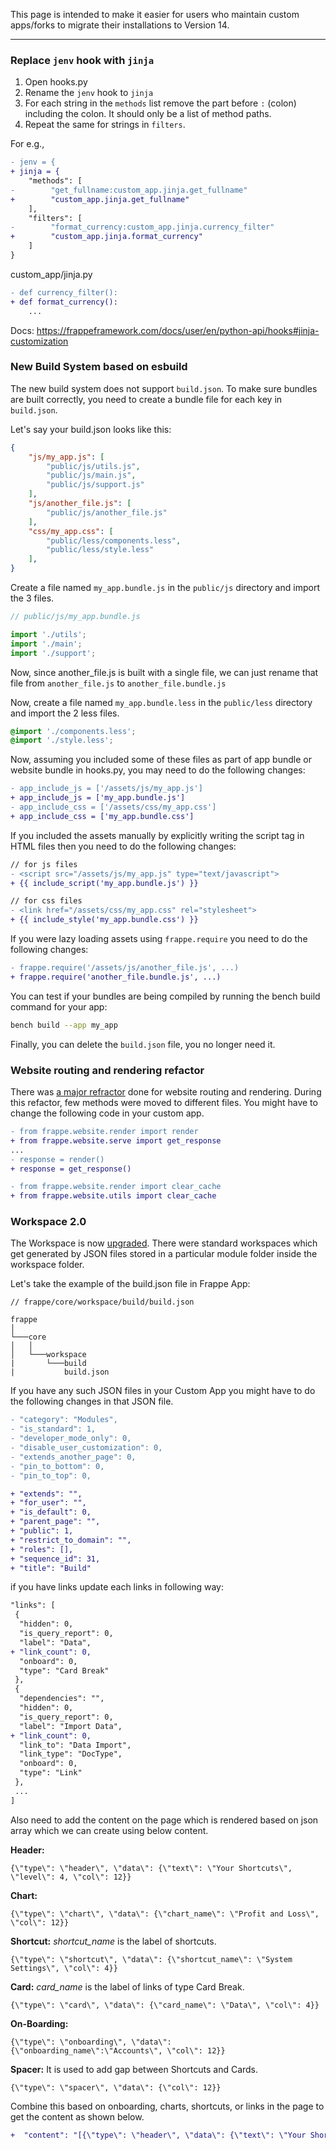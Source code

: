 This page is intended to make it easier for users who maintain custom apps/forks to migrate their installations to Version 14.

---

### Replace `jenv` hook with `jinja`

1. Open hooks.py
1. Rename the `jenv` hook to `jinja`
2. For each string in the `methods` list remove the part before `:` (colon) including the colon. It should only be a list of method paths.
3. Repeat the same for strings in `filters`.

For e.g.,
```diff
- jenv = {
+ jinja = {
    "methods": [
-        "get_fullname:custom_app.jinja.get_fullname"
+        "custom_app.jinja.get_fullname"
    ],
    "filters": [
-        "format_currency:custom_app.jinja.currency_filter"
+        "custom_app.jinja.format_currency"
    ]
}
```

custom_app/jinja.py
```diff
- def currency_filter():
+ def format_currency():
	...
```

Docs: https://frappeframework.com/docs/user/en/python-api/hooks#jinja-customization

### New Build System based on esbuild

The new build system does not support `build.json`. To make sure bundles are built correctly, you need to create a bundle file for each key in `build.json`.

Let's say your build.json looks like this:
```json
{
    "js/my_app.js": [
        "public/js/utils.js",
        "public/js/main.js",
        "public/js/support.js"
    ],
    "js/another_file.js": [
        "public/js/another_file.js"
    ],
    "css/my_app.css": [
        "public/less/components.less",
        "public/less/style.less"
    ],
}
```

Create a file named `my_app.bundle.js` in the `public/js` directory and import the 3 files.

```js
// public/js/my_app.bundle.js

import './utils';
import './main';
import './support';
```

Now, since another_file.js is built with a single file, we can just rename that file from `another_file.js` to `another_file.bundle.js`

Now, create a file named `my_app.bundle.less` in the `public/less` directory and import the 2 less files.

```css
@import './components.less';
@import './style.less';
```

Now, assuming you included some of these files as part of app bundle or website bundle in hooks.py, you may need to do the following changes:

```diff
- app_include_js = ['/assets/js/my_app.js']
+ app_include_js = ['my_app.bundle.js']
- app_include_css = ['/assets/css/my_app.css']
+ app_include_css = ['my_app.bundle.css']
```

If you included the assets manually by explicitly writing the script tag in HTML files then you need to do the following changes:
```diff
// for js files
- <script src="/assets/js/my_app.js" type="text/javascript">
+ {{ include_script('my_app.bundle.js') }}

// for css files
- <link href="/assets/css/my_app.css" rel="stylesheet">
+ {{ include_style('my_app.bundle.css') }}
```

If you were lazy loading assets using `frappe.require` you need to do the following changes:

```diff
- frappe.require('/assets/js/another_file.js', ...)
+ frappe.require('another_file.bundle.js', ...)
```

You can test if your bundles are being compiled by running the bench build command for your app:

```sh
bench build --app my_app
```

Finally, you can delete the `build.json` file, you no longer need it.

### Website routing and rendering refactor

There was [a major refractor](https://github.com/frappe/frappe/pull/12334) done for website routing and rendering. During this refactor, few methods were moved to different files. You might have to change the following code in your custom app.

```diff
- from frappe.website.render import render
+ from frappe.website.serve import get_response
...
- response = render()
+ response = get_response()
```

```diff
- from frappe.website.render import clear_cache
+ from frappe.website.utils import clear_cache
```

### Workspace 2.0

The Workspace is now [upgraded](https://github.com/frappe/frappe/pull/13152). 
There were standard workspaces which get generated by JSON files stored in a particular module folder inside the workspace folder.

Let's take the example of the build.json file in Frappe App:

```
// frappe/core/workspace/build/build.json

frappe   
│
└───core
│   │
│   └───workspace
|       └───build
|           build.json
```

If you have any such JSON files in your Custom App you might have to do the following changes in that JSON file.

```diff
- "category": "Modules",
- "is_standard": 1,
- "developer_mode_only": 0,
- "disable_user_customization": 0,
- "extends_another_page": 0,
- "pin_to_bottom": 0,
- "pin_to_top": 0,

+ "extends": "",
+ "for_user": "",
+ "is_default": 0,
+ "parent_page": "",
+ "public": 1,
+ "restrict_to_domain": "",
+ "roles": [],
+ "sequence_id": 31,
+ "title": "Build"
```

if you have links update each links in following way:
```diff
"links": [
 {
  "hidden": 0,
  "is_query_report": 0,
  "label": "Data",
+ "link_count": 0,
  "onboard": 0,
  "type": "Card Break"
 },
 {
  "dependencies": "",
  "hidden": 0,
  "is_query_report": 0,
  "label": "Import Data",
+ "link_count": 0,
  "link_to": "Data Import",
  "link_type": "DocType",
  "onboard": 0,
  "type": "Link"
 },
 ...
]
```

Also need to add the content on the page which is rendered based on json array which we can create using below content.

**Header:** 
```
{\"type\": \"header\", \"data\": {\"text\": \"Your Shortcuts\", \"level\": 4, \"col\": 12}}
```
**Chart:**
```
{\"type\": \"chart\", \"data\": {\"chart_name\": \"Profit and Loss\", \"col\": 12}}
```
**Shortcut:** _shortcut_name_ is the label of shortcuts.
``` 
{\"type\": \"shortcut\", \"data\": {\"shortcut_name\": \"System Settings\", \"col\": 4}}
```
**Card:** _card_name_ is the label of links of type Card Break.
```
{\"type\": \"card\", \"data\": {\"card_name\": \"Data\", \"col\": 4}}
```
**On-Boarding:**
```
{\"type\": \"onboarding\", \"data\": {\"onboarding_name\":\"Accounts\", \"col\": 12}}
```
**Spacer:** It is used to add gap between Shortcuts and Cards.
```
{\"type\": \"spacer\", \"data\": {\"col\": 12}}
```
Combine this based on onboarding, charts, shortcuts, or links in the page to get the content as shown below.

```diff
+  "content": "[{\"type\": \"header\", \"data\": {\"text\": \"Your Shortcuts\", \"level\": 4, \"col\": 12}}, {\"type\": \"shortcut\", \"data\": {\"shortcut_name\": \"DocType\", \"col\": 4}}, {\"type\": \"shortcut\", \"data\": {\"shortcut_name\": \"Workspace\", \"col\": 4}}, {\"type\": \"shortcut\", \"data\": {\"shortcut_name\": \"Report\", \"col\": 4}}, {\"type\": \"spacer\", \"data\": {\"col\": 12}}, {\"type\": \"header\", \"data\": {\"text\": \"Elements\", \"level\": 4, \"col\": 12}}, {\"type\": \"card\", \"data\": {\"card_name\": \"Modules\", \"col\": 4}}, {\"type\": \"card\", \"data\": {\"card_name\": \"Models\", \"col\": 4}}, {\"type\": \"card\", \"data\": {\"card_name\": \"Views\", \"col\": 4}}, {\"type\": \"card\", \"data\": {\"card_name\": \"Scripting\", \"col\": 4}}]",
```

